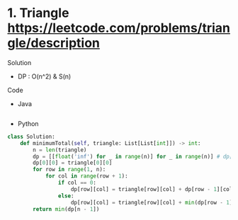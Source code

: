 # 1. Triangle https://leetcode.com/problems/triangle/description

Solution

- DP : O(n^2) & S(n)

Code

- Java

```java

```

- Python

```python
class Solution:
    def minimumTotal(self, triangle: List[List[int]]) -> int:
        n = len(triangle)
        dp = [[float('inf') for _ in range(n)] for _ in range(n)] # dp[i][j] is the minimum sum from top to triangle[i][j]; can be easily optimzied to S(n)
        dp[0][0] = triangle[0][0]
        for row in range(1, n):
            for col in range(row + 1):
                if col == 0:
                    dp[row][col] = triangle[row][col] + dp[row - 1][col]
                else:
                    dp[row][col] = triangle[row][col] + min(dp[row - 1][col], dp[row - 1][col - 1])
        return min(dp[n - 1])
```
